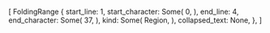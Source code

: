 [
    FoldingRange {
        start_line: 1,
        start_character: Some(
            0,
        ),
        end_line: 4,
        end_character: Some(
            37,
        ),
        kind: Some(
            Region,
        ),
        collapsed_text: None,
    },
]